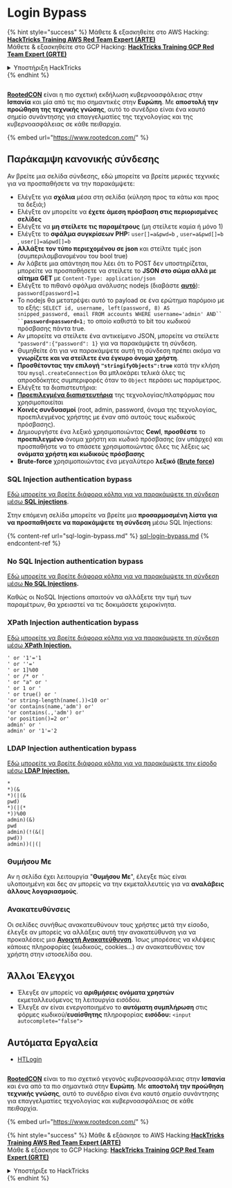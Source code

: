 # Login Bypass

{% hint style="success" %}
Μάθετε & εξασκηθείτε στο AWS Hacking:<img src="/.gitbook/assets/arte.png" alt="" data-size="line">[**HackTricks Training AWS Red Team Expert (ARTE)**](https://training.hacktricks.xyz/courses/arte)<img src="/.gitbook/assets/arte.png" alt="" data-size="line">\
Μάθετε & εξασκηθείτε στο GCP Hacking: <img src="/.gitbook/assets/grte.png" alt="" data-size="line">[**HackTricks Training GCP Red Team Expert (GRTE)**<img src="/.gitbook/assets/grte.png" alt="" data-size="line">](https://training.hacktricks.xyz/courses/grte)

<details>

<summary>Υποστήριξη HackTricks</summary>

* Ελέγξτε τα [**σχέδια συνδρομής**](https://github.com/sponsors/carlospolop)!
* **Εγγραφείτε στην** 💬 [**ομάδα Discord**](https://discord.gg/hRep4RUj7f) ή στην [**ομάδα telegram**](https://t.me/peass) ή **ακολουθήστε** μας στο **Twitter** 🐦 [**@hacktricks\_live**](https://twitter.com/hacktricks\_live)**.**
* **Μοιραστείτε κόλπα hacking υποβάλλοντας PRs στα** [**HackTricks**](https://github.com/carlospolop/hacktricks) και [**HackTricks Cloud**](https://github.com/carlospolop/hacktricks-cloud) github repos.

</details>
{% endhint %}

<figure><img src="https://files.gitbook.com/v0/b/gitbook-x-prod.appspot.com/o/spaces%2F-L_2uGJGU7AVNRcqRvEi%2Fuploads%2FelPCTwoecVdnsfjxCZtN%2Fimage.png?alt=media&#x26;token=9ee4ff3e-92dc-471c-abfe-1c25e446a6ed" alt=""><figcaption></figcaption></figure>

[**RootedCON**](https://www.rootedcon.com/) είναι η πιο σχετική εκδήλωση κυβερνοασφάλειας στην **Ισπανία** και μία από τις πιο σημαντικές στην **Ευρώπη**. Με **αποστολή την προώθηση της τεχνικής γνώσης**, αυτό το συνέδριο είναι ένα καυτό σημείο συνάντησης για επαγγελματίες της τεχνολογίας και της κυβερνοασφάλειας σε κάθε πειθαρχία.

{% embed url="https://www.rootedcon.com/" %}

## **Παράκαμψη κανονικής σύνδεσης**

Αν βρείτε μια σελίδα σύνδεσης, εδώ μπορείτε να βρείτε μερικές τεχνικές για να προσπαθήσετε να την παρακάμψετε:

* Ελέγξτε για **σχόλια** μέσα στη σελίδα (κύληση προς τα κάτω και προς τα δεξιά;)
* Ελέγξτε αν μπορείτε να **έχετε άμεση πρόσβαση στις περιορισμένες σελίδες**
* Ελέγξτε να **μη στείλετε τις παραμέτρους** (μη στείλετε καμία ή μόνο 1)
* Ελέγξτε το **σφάλμα συγκρίσεων PHP:** `user[]=a&pwd=b` , `user=a&pwd[]=b` , `user[]=a&pwd[]=b`
* **Αλλάξτε τον τύπο περιεχομένου σε json** και στείλτε τιμές json (συμπεριλαμβανομένου του bool true)
* Αν λάβετε μια απάντηση που λέει ότι το POST δεν υποστηρίζεται, μπορείτε να προσπαθήσετε να στείλετε το **JSON στο σώμα αλλά με αίτημα GET** με `Content-Type: application/json`
* Ελέγξτε το πιθανό σφάλμα ανάλυσης nodejs (διαβάστε [**αυτό**](https://flattsecurity.medium.com/finding-an-unseen-sql-injection-by-bypassing-escape-functions-in-mysqljs-mysql-90b27f6542b4)): `password[password]=1`
* Το nodejs θα μετατρέψει αυτό το payload σε ένα ερώτημα παρόμοιο με το εξής: ` SELECT id, username, left(password, 8) AS snipped_password, email FROM accounts WHERE username='admin' AND`` `` `**`password=password=1`**`;` το οποίο καθιστά το bit του κωδικού πρόσβασης πάντα true.
* Αν μπορείτε να στείλετε ένα αντικείμενο JSON, μπορείτε να στείλετε `"password":{"password": 1}` για να παρακάμψετε τη σύνδεση.
* Θυμηθείτε ότι για να παρακάμψετε αυτή τη σύνδεση πρέπει ακόμα να **γνωρίζετε και να στείλετε ένα έγκυρο όνομα χρήστη**.
* **Προσθέτοντας την επιλογή `"stringifyObjects":true`** κατά την κλήση του `mysql.createConnection` θα μπλοκάρει τελικά όλες τις απροσδόκητες συμπεριφορές όταν το `Object` περάσει ως παράμετρος.
* Ελέγξτε τα διαπιστευτήρια:
* [**Προεπιλεγμένα διαπιστευτήρια**](../../generic-methodologies-and-resources/brute-force.md#default-credentials) της τεχνολογίας/πλατφόρμας που χρησιμοποιείται
* **Κοινές συνδυασμοί** (root, admin, password, όνομα της τεχνολογίας, προεπιλεγμένος χρήστης με έναν από αυτούς τους κωδικούς πρόσβασης).
* Δημιουργήστε ένα λεξικό χρησιμοποιώντας **Cewl**, **προσθέστε** το **προεπιλεγμένο** όνομα χρήστη και κωδικό πρόσβασης (αν υπάρχει) και προσπαθήστε να το σπάσετε χρησιμοποιώντας όλες τις λέξεις ως **ονόματα χρήστη και κωδικούς πρόσβασης**
* **Brute-force** χρησιμοποιώντας ένα μεγαλύτερο **λεξικό (**[**Brute force**](../../generic-methodologies-and-resources/brute-force.md#http-post-form)**)**

### SQL Injection authentication bypass

[Εδώ μπορείτε να βρείτε διάφορα κόλπα για να παρακάμψετε τη σύνδεση μέσω **SQL injections**](../sql-injection/#authentication-bypass).

Στην επόμενη σελίδα μπορείτε να βρείτε μια **προσαρμοσμένη λίστα για να προσπαθήσετε να παρακάμψετε τη σύνδεση** μέσω SQL Injections:

{% content-ref url="sql-login-bypass.md" %}
[sql-login-bypass.md](sql-login-bypass.md)
{% endcontent-ref %}

### No SQL Injection authentication bypass

[Εδώ μπορείτε να βρείτε διάφορα κόλπα για να παρακάμψετε τη σύνδεση μέσω **No SQL Injections**](../nosql-injection.md#basic-authentication-bypass)**.**

Καθώς οι NoSQL Injections απαιτούν να αλλάξετε την τιμή των παραμέτρων, θα χρειαστεί να τις δοκιμάσετε χειροκίνητα.

### XPath Injection authentication bypass

[Εδώ μπορείτε να βρείτε διάφορα κόλπα για να παρακάμψετε τη σύνδεση μέσω **XPath Injection.**](../xpath-injection.md#authentication-bypass)
```
' or '1'='1
' or ''='
' or 1]%00
' or /* or '
' or "a" or '
' or 1 or '
' or true() or '
'or string-length(name(.))<10 or'
'or contains(name,'adm') or'
'or contains(.,'adm') or'
'or position()=2 or'
admin' or '
admin' or '1'='2
```
### LDAP Injection authentication bypass

[Εδώ μπορείτε να βρείτε διάφορα κόλπα για να παρακάμψετε την είσοδο μέσω **LDAP Injection.**](../ldap-injection.md#login-bypass)
```
*
*)(&
*)(|(&
pwd)
*)(|(*
*))%00
admin)(&)
pwd
admin)(!(&(|
pwd))
admin))(|(|
```
### Θυμήσου Με

Αν η σελίδα έχει λειτουργία "**Θυμήσου Με**", έλεγξε πώς είναι υλοποιημένη και δες αν μπορείς να την εκμεταλλευτείς για να **αναλάβεις άλλους λογαριασμούς**.

### Ανακατευθύνσεις

Οι σελίδες συνήθως ανακατευθύνουν τους χρήστες μετά την είσοδο, έλεγξε αν μπορείς να αλλάξεις αυτή την ανακατεύθυνση για να προκαλέσεις μια [**Ανοιχτή Ανακατεύθυνση**](../open-redirect.md). Ίσως μπορέσεις να κλέψεις κάποιες πληροφορίες (κωδικούς, cookies...) αν ανακατευθύνεις τον χρήστη στην ιστοσελίδα σου.

## Άλλοι Έλεγχοι

* Έλεγξε αν μπορείς να **αριθμήσεις ονόματα χρηστών** εκμεταλλευόμενος τη λειτουργία εισόδου.
* Έλεγξε αν είναι ενεργοποιημένο το **αυτόματη συμπλήρωση** στις φόρμες κωδικού/**ευαίσθητης** πληροφορίας **εισόδου:** `<input autocomplete="false">`

## Αυτόματα Εργαλεία
* [HTLogin](https://github.com/akinerkisa/HTLogin)

<figure><img src="https://files.gitbook.com/v0/b/gitbook-x-prod.appspot.com/o/spaces%2F-L_2uGJGU7AVNRcqRvEi%2Fuploads%2FelPCTwoecVdnsfjxCZtN%2Fimage.png?alt=media&#x26;token=9ee4ff3e-92dc-471c-abfe-1c25e446a6ed" alt=""><figcaption></figcaption></figure>

​​[**RootedCON**](https://www.rootedcon.com/) είναι το πιο σχετικό γεγονός κυβερνοασφάλειας στην **Ισπανία** και ένα από τα πιο σημαντικά στην **Ευρώπη**. Με **αποστολή την προώθηση τεχνικής γνώσης**, αυτό το συνέδριο είναι ένα καυτό σημείο συνάντησης για επαγγελματίες τεχνολογίας και κυβερνοασφάλειας σε κάθε πειθαρχία.

{% embed url="https://www.rootedcon.com/" %}

{% hint style="success" %}
Μάθε & εξάσκησε το AWS Hacking:<img src="/.gitbook/assets/arte.png" alt="" data-size="line">[**HackTricks Training AWS Red Team Expert (ARTE)**](https://training.hacktricks.xyz/courses/arte)<img src="/.gitbook/assets/arte.png" alt="" data-size="line">\
Μάθε & εξάσκησε το GCP Hacking: <img src="/.gitbook/assets/grte.png" alt="" data-size="line">[**HackTricks Training GCP Red Team Expert (GRTE)**<img src="/.gitbook/assets/grte.png" alt="" data-size="line">](https://training.hacktricks.xyz/courses/grte)

<details>

<summary>Υποστήριξε το HackTricks</summary>

* Έλεγξε τα [**σχέδια συνδρομής**](https://github.com/sponsors/carlospolop)!
* **Συμμετοχή στο** 💬 [**Discord group**](https://discord.gg/hRep4RUj7f) ή στο [**telegram group**](https://t.me/peass) ή **ακολούθησέ** μας στο **Twitter** 🐦 [**@hacktricks\_live**](https://twitter.com/hacktricks\_live)**.**
* **Μοιράσου κόλπα hacking υποβάλλοντας PRs στα** [**HackTricks**](https://github.com/carlospolop/hacktricks) και [**HackTricks Cloud**](https://github.com/carlospolop/hacktricks-cloud) github repos.

</details>
{% endhint %}
